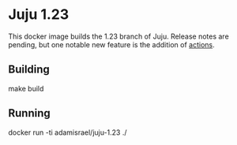 # Juju 1.23

This docker image builds the 1.23 branch of Juju. Release notes are pending, but one notable new feature is the addition of [actions](https://jujucharms.com/docs/1.20/actions).


## Building
make build

## Running
docker run -ti adamisrael/juju-1.23 ./
